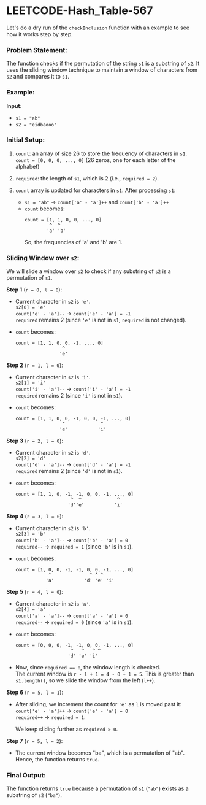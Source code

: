 # LEETCODE-Hash_Table-567
Let's do a dry run of the `checkInclusion` function with an example to see how it works step by step.

### Problem Statement:
The function checks if the permutation of the string `s1` is a substring of `s2`. It uses the sliding window technique to maintain a window of characters from `s2` and compares it to `s1`.

### Example:  
**Input:**
- `s1 = "ab"`
- `s2 = "eidbaooo"`

### Initial Setup:
1. `count`: an array of size 26 to store the frequency of characters in `s1`.  
   `count = [0, 0, 0, ..., 0]` (26 zeros, one for each letter of the alphabet)
   
2. `required`: the length of `s1`, which is 2 (i.e., `required = 2`).

3. `count` array is updated for characters in `s1`. After processing `s1`:
   - `s1 = "ab"` -> `count['a' - 'a']++` and `count['b' - 'a']++`
   - `count` becomes:
     ```
     count = [1, 1, 0, 0, ..., 0]  
              ^  ^  
             'a' 'b'
     ```
     So, the frequencies of 'a' and 'b' are 1.

### Sliding Window over `s2`:
We will slide a window over `s2` to check if any substring of `s2` is a permutation of `s1`.

**Step 1** (`r = 0, l = 0`):
- Current character in `s2` is `'e'`.  
  `s2[0] = 'e'`  
  `count['e' - 'a']--` -> `count['e' - 'a'] = -1`  
  `required` remains 2 (since `'e'` is not in `s1`, `required` is not changed).
  
- `count` becomes:
  ```
  count = [1, 1, 0, 0, -1, ..., 0]  
                   ^  
                  'e'
  ```
  
**Step 2** (`r = 1, l = 0`):
- Current character in `s2` is `'i'`.  
  `s2[1] = 'i'`  
  `count['i' - 'a']--` -> `count['i' - 'a'] = -1`  
  `required` remains 2 (since `'i'` is not in `s1`).
  
- `count` becomes:
  ```
  count = [1, 1, 0, 0, -1, 0, 0, -1, ..., 0]  
                   ^             ^  
                  'e'           'i'
  ```

**Step 3** (`r = 2, l = 0`):
- Current character in `s2` is `'d'`.  
  `s2[2] = 'd'`  
  `count['d' - 'a']--` -> `count['d' - 'a'] = -1`  
  `required` remains 2 (since `'d'` is not in `s1`).
  
- `count` becomes:
  ```
  count = [1, 1, 0, -1, -1, 0, 0, -1, ..., 0]  
                      ^  ^             ^  
                     'd''e'           'i'
  ```

**Step 4** (`r = 3, l = 0`):
- Current character in `s2` is `'b'`.  
  `s2[3] = 'b'`  
  `count['b' - 'a']--` -> `count['b' - 'a'] = 0`  
  `required--` -> `required = 1` (since `'b'` is in `s1`).

- `count` becomes:
  ```
  count = [1, 0, 0, -1, -1, 0, 0, -1, ..., 0]  
              ^              ^ ^ ^  
             'a'           'd' 'e' 'i'
  ```

**Step 5** (`r = 4, l = 0`):
- Current character in `s2` is `'a'`.  
  `s2[4] = 'a'`  
  `count['a' - 'a']--` -> `count['a' - 'a'] = 0`  
  `required--` -> `required = 0` (since `'a'` is in `s1`).

- `count` becomes:
  ```
  count = [0, 0, 0, -1, -1, 0, 0, -1, ..., 0]  
                      ^   ^   ^ ^  
                     'd' 'e' 'i'
  ```

- Now, since `required == 0`, the window length is checked.  
  The current window is `r - l + 1 = 4 - 0 + 1 = 5`. This is greater than `s1.length()`, so we slide the window from the left (`l++`).

**Step 6** (`r = 5, l = 1`):
- After sliding, we increment the count for `'e'` as `l` is moved past it:  
  `count['e' - 'a']++` -> `count['e' - 'a'] = 0`  
  `required++` -> `required = 1`.

  We keep sliding further as `required > 0`.

**Step 7** (`r = 5, l = 2`):
- The current window becomes "ba", which is a permutation of "ab". Hence, the function returns `true`.

### Final Output:
The function returns `true` because a permutation of `s1` (`"ab"`) exists as a substring of `s2` (`"ba"`).
